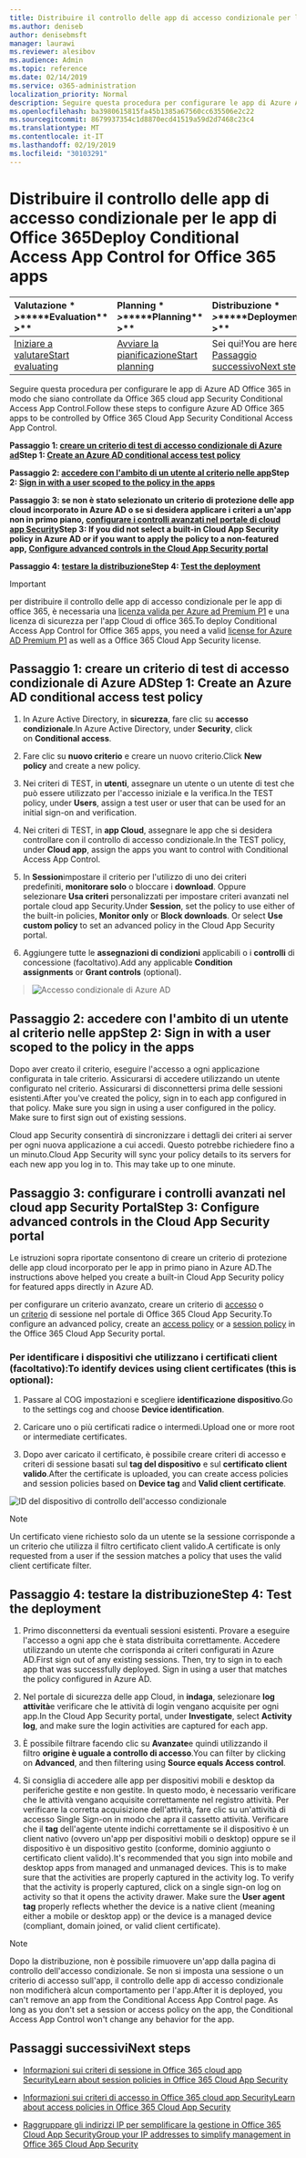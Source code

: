 ```yaml
---
title: Distribuire il controllo delle app di accesso condizionale per le app di Office 365
ms.author: deniseb
author: denisebmsft
manager: laurawi
ms.reviewer: alesibov
ms.audience: Admin
ms.topic: reference
ms.date: 02/14/2019
ms.service: o365-administration
localization_priority: Normal
description: Seguire questa procedura per configurare le app di Azure AD Office 365 in modo che siano controllate da Office 365 cloud app Security Conditional Access App Control.
ms.openlocfilehash: ba3980615815fa45b1385a67560cc635506e2c22
ms.sourcegitcommit: 8679937354c1d8870ecd41519a59d2d7468c23c4
ms.translationtype: MT
ms.contentlocale: it-IT
ms.lasthandoff: 02/19/2019
ms.locfileid: "30103291"
---
```

# <a name="deploy-conditional-access-app-control-for-office-365-apps"></a><span data-ttu-id="ea6af-103">Distribuire il controllo delle app di accesso condizionale per le app di Office 365</span><span class="sxs-lookup"><span data-stu-id="ea6af-103">Deploy Conditional Access App Control for Office 365 apps</span></span>

|<span data-ttu-id="ea6af-104">Valutazione \* *\>*\*</span><span class="sxs-lookup"><span data-stu-id="ea6af-104">\*\*\*\*Evaluation\*\* \>\*\*</span></span>|<span data-ttu-id="ea6af-105">Planning \* *\>*\*</span><span class="sxs-lookup"><span data-stu-id="ea6af-105">\*\*\*\*Planning\*\* \>\*\*</span></span>|<span data-ttu-id="ea6af-106">Distribuzione \* *\>*\*</span><span class="sxs-lookup"><span data-stu-id="ea6af-106">\*\*\*\*Deployment\*\* \>\*\*</span></span>|<span data-ttu-id="ea6af-107">Utilizzo \* \* \* \*</span><span class="sxs-lookup"><span data-stu-id="ea6af-107">\*\*\*\*Utilization\*\*\*\*</span></span>|
|:-----|:-----|:-----|:-----|
|[<span data-ttu-id="ea6af-108">Iniziare a valutare</span><span class="sxs-lookup"><span data-stu-id="ea6af-108">Start evaluating</span></span>](office-365-cas-overview.md) <br/> |[<span data-ttu-id="ea6af-109">Avviare la pianificazione</span><span class="sxs-lookup"><span data-stu-id="ea6af-109">Start planning</span></span>](get-ready-for-office-365-cas.md) <br/> |<span data-ttu-id="ea6af-110">Sei qui!</span><span class="sxs-lookup"><span data-stu-id="ea6af-110">You are here!</span></span>  <br/> [<span data-ttu-id="ea6af-111">Passaggio successivo</span><span class="sxs-lookup"><span data-stu-id="ea6af-111">Next step</span></span>](ocas-session-policies.md) <br/> |[<span data-ttu-id="ea6af-112">Iniziare a utilizzare</span><span class="sxs-lookup"><span data-stu-id="ea6af-112">Start utilizing</span></span>](utilization-activities-for-ocas.md) <br/> |

<span data-ttu-id="ea6af-113">Seguire questa procedura per configurare le app di Azure AD Office 365 in modo che siano controllate da Office 365 cloud app Security Conditional Access App Control.</span><span class="sxs-lookup"><span data-stu-id="ea6af-113">Follow these steps to configure Azure AD Office 365 apps to be controlled by Office 365 Cloud App Security Conditional Access App Control.</span></span>

<span data-ttu-id="ea6af-114">**Passaggio 1: [creare un criterio di test di accesso condizionale di Azure ad](#step-1-create-an-azure-ad-conditional-access-test-policy)**</span><span class="sxs-lookup"><span data-stu-id="ea6af-114">**Step 1: [Create an Azure AD conditional access test policy](#step-1-create-an-azure-ad-conditional-access-test-policy)**</span></span>

<span data-ttu-id="ea6af-115">**Passaggio 2: [accedere con l'ambito di un utente al criterio nelle app](#step-2-sign-in-with-a-user-scoped-to-the-policy-in-the-apps)**</span><span class="sxs-lookup"><span data-stu-id="ea6af-115">**Step 2: [Sign in with a user scoped to the policy in the apps](#step-2-sign-in-with-a-user-scoped-to-the-policy-in-the-apps)**</span></span>

<span data-ttu-id="ea6af-116">**Passaggio 3: se non è stato selezionato un criterio di protezione delle app cloud incorporato in Azure AD o se si desidera applicare i criteri a un'app non in primo piano, [configurare i controlli avanzati nel portale di cloud app Security](#step-3-configure-advanced-controls-in-the-cloud-app-security-portal)**</span><span class="sxs-lookup"><span data-stu-id="ea6af-116">**Step 3: If you did not select a built-in Cloud App Security policy in Azure AD or if you want to apply the policy to a non-featured app, [Configure advanced controls in the Cloud App Security portal](#step-3-configure-advanced-controls-in-the-cloud-app-security-portal)**</span></span>

<span data-ttu-id="ea6af-117">**Passaggio 4: [testare la distribuzione](#step-4-test-the-deployment)**</span><span class="sxs-lookup"><span data-stu-id="ea6af-117">**Step 4: [Test the deployment](#step-4-test-the-deployment)**</span></span>

> [!IMPORTANT]
> <span data-ttu-id="ea6af-118">per distribuire il controllo delle app di accesso condizionale per le app di office 365, è necessaria una [licenza valida per Azure ad Premium P1](https://docs.microsoft.com/azure/active-directory/license-users-groups) e una licenza di sicurezza per l'app Cloud di office 365.</span><span class="sxs-lookup"><span data-stu-id="ea6af-118">To deploy Conditional Access App Control for Office 365 apps, you need a valid [license for Azure AD Premium P1](https://docs.microsoft.com/azure/active-directory/license-users-groups) as well as a Office 365 Cloud App Security license.</span></span>

## <a name="step-1-create-an-azure-ad-conditional-access-test-policy"></a><span data-ttu-id="ea6af-119">Passaggio 1: creare un criterio di test di accesso condizionale di Azure AD</span><span class="sxs-lookup"><span data-stu-id="ea6af-119">Step 1: Create an Azure AD conditional access test policy</span></span> 

1. <span data-ttu-id="ea6af-120">In Azure Active Directory, in **sicurezza**, fare clic su **accesso condizionale**.</span><span class="sxs-lookup"><span data-stu-id="ea6af-120">In Azure Active Directory, under **Security**, click on **Conditional access**.</span></span>

2. <span data-ttu-id="ea6af-121">Fare clic su **nuovo criterio** e creare un nuovo criterio.</span><span class="sxs-lookup"><span data-stu-id="ea6af-121">Click **New policy** and create a new policy.</span></span>

3. <span data-ttu-id="ea6af-122">Nei criteri di TEST, in **utenti**, assegnare un utente o un utente di test che può essere utilizzato per l'accesso iniziale e la verifica.</span><span class="sxs-lookup"><span data-stu-id="ea6af-122">In the TEST policy, under **Users**, assign a test user or user that can be used for an initial sign-on and verification.</span></span>

4. <span data-ttu-id="ea6af-123">Nei criteri di TEST, in **app Cloud**, assegnare le app che si desidera controllare con il controllo di accesso condizionale.</span><span class="sxs-lookup"><span data-stu-id="ea6af-123">In the TEST policy, under **Cloud app**, assign the apps you want to control with Conditional Access App Control.</span></span>

5. <span data-ttu-id="ea6af-p101">In **Session**impostare il criterio per l'utilizzo di uno dei criteri predefiniti, **monitorare solo** o bloccare i **download**. Oppure selezionare **Usa criteri** personalizzati per impostare criteri avanzati nel portale cloud app Security.</span><span class="sxs-lookup"><span data-stu-id="ea6af-p101">Under **Session**, set the policy to use either of the built-in policies, **Monitor only** or **Block downloads**. Or select **Use custom policy** to set an advanced policy in the Cloud App Security portal.</span></span>

6. <span data-ttu-id="ea6af-126">Aggiungere tutte le **assegnazioni di condizioni** applicabili o i **controlli** di concessione (facoltativo).</span><span class="sxs-lookup"><span data-stu-id="ea6af-126">Add any applicable **Condition assignments** or **Grant controls** (optional).</span></span>

> ![Accesso condizionale di Azure AD](media/image1.png)

## <a name="step-2-sign-in-with-a-user-scoped-to-the-policy-in-the-apps"></a><span data-ttu-id="ea6af-128">Passaggio 2: accedere con l'ambito di un utente al criterio nelle app</span><span class="sxs-lookup"><span data-stu-id="ea6af-128">Step 2: Sign in with a user scoped to the policy in the apps</span></span> 

<span data-ttu-id="ea6af-p102">Dopo aver creato il criterio, eseguire l'accesso a ogni applicazione configurata in tale criterio. Assicurarsi di accedere utilizzando un utente configurato nel criterio. Assicurarsi di disconnettersi prima delle sessioni esistenti.</span><span class="sxs-lookup"><span data-stu-id="ea6af-p102">After you've created the policy, sign in to each app configured in that policy. Make sure you sign in using a user configured in the policy. Make sure to first sign out of existing sessions.</span></span>

<span data-ttu-id="ea6af-p103">Cloud app Security consentirà di sincronizzare i dettagli dei criteri ai server per ogni nuova applicazione a cui accedi. Questo potrebbe richiedere fino a un minuto.</span><span class="sxs-lookup"><span data-stu-id="ea6af-p103">Cloud App Security will sync your policy details to its servers for each new app you log in to. This may take up to one minute.</span></span>

## <a name="step-3-configure-advanced-controls-in-the-cloud-app-security-portal"></a><span data-ttu-id="ea6af-134">Passaggio 3: configurare i controlli avanzati nel cloud app Security Portal</span><span class="sxs-lookup"><span data-stu-id="ea6af-134">Step 3: Configure advanced controls in the Cloud App Security portal</span></span> 

<span data-ttu-id="ea6af-135">Le istruzioni sopra riportate consentono di creare un criterio di protezione delle app cloud incorporato per le app in primo piano in Azure AD.</span><span class="sxs-lookup"><span data-stu-id="ea6af-135">The instructions above helped you create a built-in Cloud App Security policy for featured apps directly in Azure AD.</span></span>

<span data-ttu-id="ea6af-136">per configurare un criterio avanzato, creare un criterio di [accesso](ocas-access-policies.md) o un [criterio](ocas-session-policies.md) di sessione nel portale di Office 365 Cloud App Security.</span><span class="sxs-lookup"><span data-stu-id="ea6af-136">To configure an advanced policy, create an [access policy](ocas-access-policies.md) or a [session policy](ocas-session-policies.md) in the Office 365 Cloud App Security portal.</span></span>

### <a name="to-identify-devices-using-client-certificates-this-is-optional"></a><span data-ttu-id="ea6af-137">Per identificare i dispositivi che utilizzano i certificati client (facoltativo):</span><span class="sxs-lookup"><span data-stu-id="ea6af-137">To identify devices using client certificates (this is optional):</span></span>

1. <span data-ttu-id="ea6af-138">Passare al COG impostazioni e scegliere **identificazione dispositivo**.</span><span class="sxs-lookup"><span data-stu-id="ea6af-138">Go to the settings cog and choose **Device identification**.</span></span>

2. <span data-ttu-id="ea6af-139">Caricare uno o più certificati radice o intermedi.</span><span class="sxs-lookup"><span data-stu-id="ea6af-139">Upload one or more root or intermediate certificates.</span></span>

3. <span data-ttu-id="ea6af-140">Dopo aver caricato il certificato, è possibile creare criteri di accesso e criteri di sessione basati sul **tag del dispositivo** e sul **certificato client valido**.</span><span class="sxs-lookup"><span data-stu-id="ea6af-140">After the certificate is uploaded, you can create access policies and session policies based on **Device tag** and **Valid client certificate**.</span></span>

![ID del dispositivo di controllo dell'accesso condizionale](media/image2.png)

> [!NOTE]
> <span data-ttu-id="ea6af-142">Un certificato viene richiesto solo da un utente se la sessione corrisponde a un criterio che utilizza il filtro certificato client valido.</span><span class="sxs-lookup"><span data-stu-id="ea6af-142">A certificate is only requested from a user if the session matches a policy that uses the valid client certificate filter.</span></span>
> 
## <a name="step-4-test-the-deployment"></a><span data-ttu-id="ea6af-143">Passaggio 4: testare la distribuzione</span><span class="sxs-lookup"><span data-stu-id="ea6af-143">Step 4: Test the deployment</span></span> 

1. <span data-ttu-id="ea6af-p104">Primo disconnettersi da eventuali sessioni esistenti. Provare a eseguire l'accesso a ogni app che è stata distribuita correttamente. Accedere utilizzando un utente che corrisponda ai criteri configurati in Azure AD.</span><span class="sxs-lookup"><span data-stu-id="ea6af-p104">First sign out of any existing sessions. Then, try to sign in to each app that was successfully deployed. Sign in using a user that matches the policy configured in Azure AD.</span></span>

2. <span data-ttu-id="ea6af-147">Nel portale di sicurezza delle app Cloud, in **indaga**, selezionare **log attività**e verificare che le attività di login vengano acquisite per ogni app.</span><span class="sxs-lookup"><span data-stu-id="ea6af-147">In the Cloud App Security portal, under **Investigate**, select **Activity log**, and make sure the login activities are captured for each app.</span></span>

3. <span data-ttu-id="ea6af-148">È possibile filtrare facendo clic su **Avanzate**e quindi utilizzando il filtro **origine è uguale a controllo di accesso**.</span><span class="sxs-lookup"><span data-stu-id="ea6af-148">You can filter by clicking on **Advanced**, and then filtering using **Source equals Access control**.</span></span>

4. <span data-ttu-id="ea6af-p105">Si consiglia di accedere alle app per dispositivi mobili e desktop da periferiche gestite e non gestite. In questo modo, è necessario verificare che le attività vengano acquisite correttamente nel registro attività. Per verificare la corretta acquisizione dell'attività, fare clic su un'attività di accesso Single Sign-on in modo che apra il cassetto attività. Verificare che il **tag** dell'agente utente indichi correttamente se il dispositivo è un client nativo (ovvero un'app per dispositivi mobili o desktop) oppure se il dispositivo è un dispositivo gestito (conforme, dominio aggiunto o certificato client valido).</span><span class="sxs-lookup"><span data-stu-id="ea6af-p105">It's recommended that you sign into mobile and desktop apps from managed and unmanaged devices. This is to make sure that the activities are properly captured in the activity log. To verify that the activity is properly captured, click on a single sign-on log on activity so that it opens the activity drawer. Make sure the **User agent tag** properly reflects whether the device is a native client (meaning either a mobile or desktop app) or the device is a managed device (compliant, domain joined, or valid client certificate).</span></span>

> [!NOTE]
> <span data-ttu-id="ea6af-p106">Dopo la distribuzione, non è possibile rimuovere un'app dalla pagina di controllo dell'accesso condizionale. Se non si imposta una sessione o un criterio di accesso sull'app, il controllo delle app di accesso condizionale non modificherà alcun comportamento per l'app.</span><span class="sxs-lookup"><span data-stu-id="ea6af-p106">After it is deployed, you can't remove an app from the Conditional Access App Control page. As long as you don't set a session or access policy on the app, the Conditional Access App Control won't change any behavior for the app.</span></span>

## <a name="next-steps"></a><span data-ttu-id="ea6af-155">Passaggi successivi</span><span class="sxs-lookup"><span data-stu-id="ea6af-155">Next steps</span></span>

- [<span data-ttu-id="ea6af-156">Informazioni sui criteri di sessione in Office 365 cloud app Security</span><span class="sxs-lookup"><span data-stu-id="ea6af-156">Learn about session policies in Office 365 Cloud App Security</span></span>](ocas-session-policies.md)

- [<span data-ttu-id="ea6af-157">Informazioni sui criteri di accesso in Office 365 cloud app Security</span><span class="sxs-lookup"><span data-stu-id="ea6af-157">Learn about access policies in Office 365 Cloud App Security</span></span>](ocas-access-policies.md) 

- [<span data-ttu-id="ea6af-158">Raggruppare gli indirizzi IP per semplificare la gestione in Office 365 Cloud App Security</span><span class="sxs-lookup"><span data-stu-id="ea6af-158">Group your IP addresses to simplify management in Office 365 Cloud App Security</span></span>](group-your-ip-addresses-in-ocas.md)